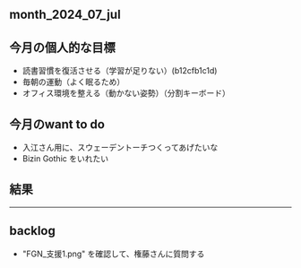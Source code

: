 month_2024_07_jul
---

## 今月の個人的な目標
- 読書習慣を復活させる（学習が足りない）(b12cfb1c1d)
- 毎朝の運動（よく眠るため）
- オフィス環境を整える（動かない姿勢）（分割キーボード）


## 今月のwant to do
- 入江さん用に、スウェーデントーチつくってあげたいな
- Bizin Gothic をいれたい

## 結果

---
## backlog
- "FGN_支援1.png" を確認して、権藤さんに質問する





